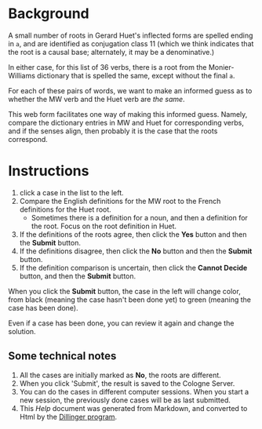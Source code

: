 # Background 

A small number of roots in Gerard Huet's inflected forms are spelled ending
in `a`, and are identified as conjugation class 11 (which we think indicates
that the root is a causal base; alternately, it may be a denominative.)

In either case, for this list of 36 verbs, there is a root  from the Monier-Williams dictionary that is spelled the same, except without the final `a`.

For each of these pairs of words, we want to make an informed guess
as to whether the MW verb and the Huet verb are *the same*.

This web form facilitates one way of making this informed guess.  Namely,
compare the dictionary entries in MW and Huet for corresponding verbs,
and if the senses align, then probably it is the case that the roots
correspond.

# Instructions
1. click a case in the list to the left.
2. Compare the English definitions for the MW root to the French definitions for the Huet root.  
   * Sometimes there is a definition for a noun, and then a definition for the root.  Focus on the root definition in Huet.
3. If the definitions of the roots agree, then click the **Yes** button and then the **Submit** button.
4. If the definitions disagree, then click the **No** button and then the **Submit** button.
5. If the definition comparison is uncertain, then click the **Cannot Decide** button, and then the **Submit** button.

When you click the **Submit** button, the case in the left will change color, from black (meaning the case hasn't been done yet) to green (meaning the case has been done).

Even if a case has been done, you can review it again and change the solution.

## Some technical notes
1. All the cases are initially marked as **No**, the roots are different.
2. When you click 'Submit', the result is saved to the Cologne Server.
3. You can do the cases in different computer sessions.  When you start a new session, the previously done cases will be as last submitted.
4. This *Help* document was generated from Markdown, and converted to Html by the [Dillinger program](http://dillinger.io/).

